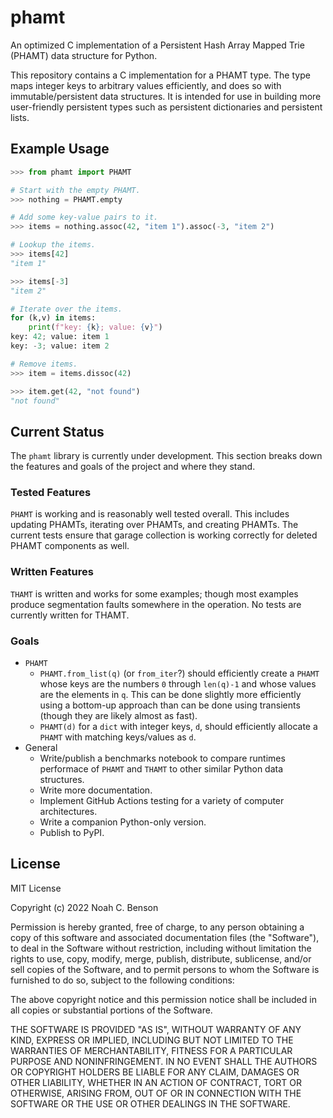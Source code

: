 # phamt

An optimized C implementation of a Persistent Hash Array Mapped Trie (PHAMT)
data structure for Python.

This repository contains a C implementation for a PHAMT type. The type maps
integer keys to arbitrary values efficiently, and does so with
immutable/persistent data structures. It is intended for use in building more
user-friendly persistent types such as persistent dictionaries and persistent
lists.

## Example Usage

```python
>>> from phamt import PHAMT

# Start with the empty PHAMT.
>>> nothing = PHAMT.empty

# Add some key-value pairs to it.
>>> items = nothing.assoc(42, "item 1").assoc(-3, "item 2")

# Lookup the items.
>>> items[42]
"item 1"

>>> items[-3]
"item 2"

# Iterate over the items.
for (k,v) in items:
    print(f"key: {k}; value: {v}")
key: 42; value: item 1
key: -3; value: item 2

# Remove items.
>>> item = items.dissoc(42)

>>> item.get(42, "not found")
"not found"
```

## Current Status

The `phamt` library is currently under development. This section breaks down
the features and goals of the project and where they stand.

### Tested Features

`PHAMT` is working and is reasonably well tested overall. This includes updating
PHAMTs, iterating over PHAMTs, and creating PHAMTs. The current tests ensure
that garage collection is working correctly for deleted PHAMT components as
well.

### Written Features

`THAMT` is written and works for some examples; though most examples produce
segmentation faults somewhere in the operation. No tests are currently written
for THAMT.

### Goals

* `PHAMT`
  * `PHAMT.from_list(q)` (or `from_iter`?) should efficiently create a `PHAMT`
    whose keys are the numbers `0` through `len(q)-1` and whose values are the
    elements in `q`. This can be done slightly more efficiently using a
    bottom-up approach than can be done using transients (though they are likely
    almost as fast).
  * `PHAMT(d)` for a `dict` with integer keys, `d`, should efficiently allocate
    a `PHAMT` with matching keys/values as `d`.
* General
  * Write/publish a benchmarks notebook to compare runtimes performace of
    `PHAMT` and `THAMT` to other similar Python data structures.
  * Write more documentation.
  * Implement GitHub Actions testing for a variety of computer architectures.
  * Write a companion Python-only version.
  * Publish to PyPI.

## License

MIT License

Copyright (c) 2022 Noah C. Benson

Permission is hereby granted, free of charge, to any person obtaining a copy
of this software and associated documentation files (the "Software"), to deal
in the Software without restriction, including without limitation the rights
to use, copy, modify, merge, publish, distribute, sublicense, and/or sell
copies of the Software, and to permit persons to whom the Software is
furnished to do so, subject to the following conditions:

The above copyright notice and this permission notice shall be included in all
copies or substantial portions of the Software.

THE SOFTWARE IS PROVIDED "AS IS", WITHOUT WARRANTY OF ANY KIND, EXPRESS OR
IMPLIED, INCLUDING BUT NOT LIMITED TO THE WARRANTIES OF MERCHANTABILITY,
FITNESS FOR A PARTICULAR PURPOSE AND NONINFRINGEMENT. IN NO EVENT SHALL THE
AUTHORS OR COPYRIGHT HOLDERS BE LIABLE FOR ANY CLAIM, DAMAGES OR OTHER
LIABILITY, WHETHER IN AN ACTION OF CONTRACT, TORT OR OTHERWISE, ARISING FROM,
OUT OF OR IN CONNECTION WITH THE SOFTWARE OR THE USE OR OTHER DEALINGS IN THE
SOFTWARE.

